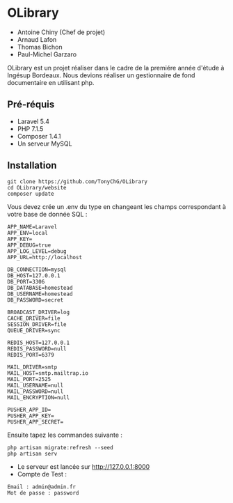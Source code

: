 # OLibrary

- Antoine Chiny (Chef de projet)
- Arnaud Lafon
- Thomas Bichon
- Paul-Michel Garzaro

OLibrary est un projet réaliser dans le cadre de la premiére année d'étude à Ingésup Bordeaux.
Nous devions réaliser un gestionnaire de fond documentaire en utilisant php.

## Pré-réquis

- Laravel     5.4
- PHP       7.1.5
- Composer  1.4.1
- Un serveur MySQL

## Installation

```
git clone https://github.com/TonyChG/OLibrary
cd OLibrary/website
composer update
```

Vous devez crée un .env du type en changeant les champs correspondant à votre base de donnée SQL :
```
APP_NAME=Laravel
APP_ENV=local
APP_KEY=
APP_DEBUG=true
APP_LOG_LEVEL=debug
APP_URL=http://localhost

DB_CONNECTION=mysql
DB_HOST=127.0.0.1
DB_PORT=3306
DB_DATABASE=homestead
DB_USERNAME=homestead
DB_PASSWORD=secret

BROADCAST_DRIVER=log
CACHE_DRIVER=file
SESSION_DRIVER=file
QUEUE_DRIVER=sync

REDIS_HOST=127.0.0.1
REDIS_PASSWORD=null
REDIS_PORT=6379

MAIL_DRIVER=smtp
MAIL_HOST=smtp.mailtrap.io
MAIL_PORT=2525
MAIL_USERNAME=null
MAIL_PASSWORD=null
MAIL_ENCRYPTION=null

PUSHER_APP_ID=
PUSHER_APP_KEY=
PUSHER_APP_SECRET=
```

Ensuite tapez les commandes suivante :
```
php artisan migrate:refresh --seed
php artisan serv
```
- Le serveur est lancée sur http://127.0.0.1:8000
- Compte de Test : 
```
Email : admin@admin.fr
Mot de passe : password
```
